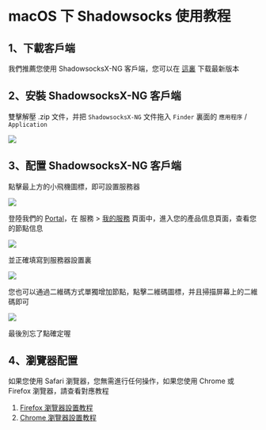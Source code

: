 # macOS 下 Shadowsocks 使用教程

## 1、下載客戶端

我們推薦您使用 ShadowsocksX-NG 客戶端，您可以在 [這裏](https://github.com/shadowsocks/ShadowsocksX-NG/releases/) 下载最新版本

## 2、安裝 ShadowsocksX-NG 客戶端

雙擊解壓 .zip 文件，并把 `ShadowsocksX-NG` 文件拖入 `Finder` 裏面的 `應用程序` / `Application`

![](https://ooo.0o0.ooo/2017/05/23/59230e041b8ab.png)

## 3、配置 ShadowsocksX-NG 客戶端

點擊最上方的小飛機圖標，即可設置服務器

![](https://ooo.0o0.ooo/2017/05/23/592311b8f1a8d.png)

登陸我們的 [Portal](https://portal.shadowsocks.com.au/)，在 服務 > [我的服務](https://portal.shadowsocks.com.au/clientarea.php?action=services) 頁面中，進入您的產品信息頁面，查看您的節點信息

![](https://ooo.0o0.ooo/2017/01/04/586d06d54ada2.png)

並正確填寫到服務器設置裏

![](https://ooo.0o0.ooo/2017/05/23/592311b8f3306.png)

您也可以通過二維碼方式單獨增加節點，點擊二維碼圖標，并且掃描屏幕上的二維碼即可

![](https://ooo.0o0.ooo/2017/07/27/597a0c3e8ae75.jpg)

最後別忘了點確定喔

## 4、瀏覽器配置

如果您使用 Safari 瀏覽器，您無需進行任何操作，如果您使用 Chrome 或 Firefox 瀏覽器，請查看對應教程

1. [Firefox 瀏覽器設置教程](https://github.com/Shadowsocks-Wiki/shadowsocks/blob/master/7-1-firefox-settings.md)
2. [Chrome 瀏覽器設置教程](https://github.com/Shadowsocks-Wiki/shadowsocks/blob/master/7-2-chrome-settings.md)
